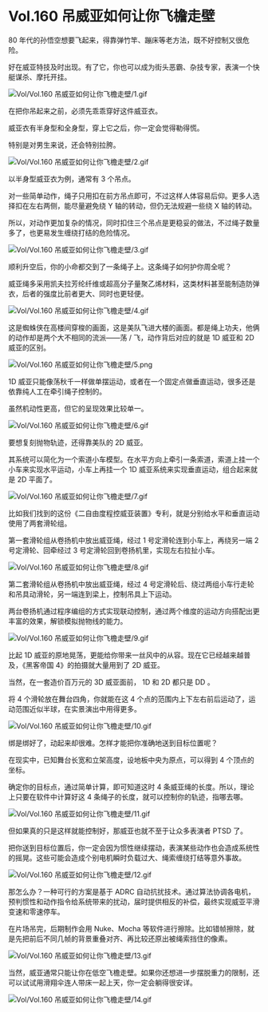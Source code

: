 # Vol.160 吊威亚如何让你飞檐走壁

80 年代的孙悟空想要飞起来，得靠弹竹竿、蹦床等老方法，既不好控制又很危险。

好在威亚特技及时出现。有了它，你也可以成为街头恶霸、杂技专家，表演一个快艇谋杀、摩托开挂。

![Vol/Vol.160 吊威亚如何让你飞檐走壁/1.gif](https://file.hsyhx.top/iPaperClipICU/web/assets/image/文字稿/Vol/Vol.160%20吊威亚如何让你飞檐走壁/1.gif?imageMogr2/format/avif)

在把你吊起来之前，必须先乖乖穿好这件威亚衣。

威亚衣有半身型和全身型，穿上它之后，你一定会觉得勒得慌。

特别是对男生来说，还会特别拉胯。

![Vol/Vol.160 吊威亚如何让你飞檐走壁/2.gif](https://file.hsyhx.top/iPaperClipICU/web/assets/image/文字稿/Vol/Vol.160%20吊威亚如何让你飞檐走壁/2.gif?imageMogr2/format/avif)

以半身型威亚衣为例，通常有 3 个吊点。

对一些简单动作，绳子只用扣在前方吊点即可，不过这样人体容易后仰。更多人选择扣在左右两侧，能尽量避免绕 Y 轴的转动，但仍无法规避一些绕 X 轴的转动。

所以，对动作更加复杂的情况，同时扣住三个吊点是更稳妥的做法，不过绳子数量多了，也更易发生缠绕打结的危险情况。

![Vol/Vol.160 吊威亚如何让你飞檐走壁/3.gif](https://file.hsyhx.top/iPaperClipICU/web/assets/image/文字稿/Vol/Vol.160%20吊威亚如何让你飞檐走壁/3.gif?imageMogr2/format/avif)

顺利升空后，你的小命都交到了一条绳子上。这条绳子如何护你周全呢？

威亚绳多采用凯夫拉芳纶纤维或超高分子量聚乙烯材料，这类材料甚至能制造防弹衣，后者的强度比前者更大、同时也更轻便。

![Vol/Vol.160 吊威亚如何让你飞檐走壁/4.gif](https://file.hsyhx.top/iPaperClipICU/web/assets/image/文字稿/Vol/Vol.160%20吊威亚如何让你飞檐走壁/4.gif?imageMogr2/format/avif)

这是蜘蛛侠在高楼间穿梭的画面，这是美队飞进大楼的画面。都是绳上功夫，他俩的动作却是两个大不相同的流派——荡 / 飞，动作背后对应的就是 1D 威亚和 2D 威亚的区别。

![Vol/Vol.160 吊威亚如何让你飞檐走壁/5.png](https://file.hsyhx.top/iPaperClipICU/web/assets/image/文字稿/Vol/Vol.160%20吊威亚如何让你飞檐走壁/5.png?imageMogr2/format/avif)

1D 威亚只能像荡秋千一样做单摆运动，或者在一个固定点做垂直运动，很多还是依靠纯人工在牵引绳子控制的。

虽然机动性更高，但它的呈现效果比较单一。

![Vol/Vol.160 吊威亚如何让你飞檐走壁/6.gif](https://file.hsyhx.top/iPaperClipICU/web/assets/image/文字稿/Vol/Vol.160%20吊威亚如何让你飞檐走壁/6.gif?imageMogr2/format/avif)

要想复刻抛物轨迹，还得靠美队的 2D 威亚。

其系统可以简化为一个索道小车模型。在水平方向上牵引一条索道，索道上挂一个小车来实现水平运动，小车上再挂一个 1D 威亚系统来实现垂直运动，组合起来就是 2D 平面了。

![Vol/Vol.160 吊威亚如何让你飞檐走壁/7.gif](https://file.hsyhx.top/iPaperClipICU/web/assets/image/文字稿/Vol/Vol.160%20吊威亚如何让你飞檐走壁/7.gif?imageMogr2/format/avif)

比如我们找到的这份《二自由度程控威亚装置》专利，就是分别给水平和垂直运动使用了两套滑轮组。

第一套滑轮组从卷扬机中放出威亚绳，经过 1 号定滑轮连到小车上，再绕另一端 2 号定滑轮、回牵经过 3 号定滑轮回到卷扬机里，实现左右拉扯小车。

![Vol/Vol.160 吊威亚如何让你飞檐走壁/8.gif](https://file.hsyhx.top/iPaperClipICU/web/assets/image/文字稿/Vol/Vol.160%20吊威亚如何让你飞檐走壁/8.gif?imageMogr2/format/avif)

第二套滑轮组从卷扬机中放出威亚绳，经过 4 号定滑轮后、绕过两组小车行走轮和吊具动滑轮，另一端连到梁上，控制吊具上下运动。

两台卷扬机通过程序编组的方式实现联动控制，通过两个维度的运动方向搭配出更丰富的效果，解锁模拟抛物线的能力。

![Vol/Vol.160 吊威亚如何让你飞檐走壁/9.gif](https://file.hsyhx.top/iPaperClipICU/web/assets/image/文字稿/Vol/Vol.160%20吊威亚如何让你飞檐走壁/9.gif?imageMogr2/format/avif)

比起 1D 威亚的原地晃荡，更能给你带来一丝风中的从容。现在它已经越来越普及，《黑客帝国 4》的拍摄就大量用到了 2D 威亚。

当然，在一套造价百万元的 3D 威亚面前， 1D 和 2D 都只是 DD 。

将 4 个滑轮放在舞台四角，你就能在这 4 个点的范围内上下左右前后运动了，运动范围近似半球，在实景演出中用得更多。

![Vol/Vol.160 吊威亚如何让你飞檐走壁/10.gif](https://file.hsyhx.top/iPaperClipICU/web/assets/image/文字稿/Vol/Vol.160%20吊威亚如何让你飞檐走壁/10.gif?imageMogr2/format/avif)

绑是绑好了，动起来却很难。怎样才能把你准确地送到目标位置呢？

在现实中，已知舞台长宽和立架高度，设地板中央为原点，可以得到 4 个顶点的坐标。

确定你的目标点，通过简单计算，即可知道这时 4 条威亚绳的长度。所以，理论上只要在软件中计算好这 4 条绳子的长度，就可以控制你的轨迹，指哪去哪。

![Vol/Vol.160 吊威亚如何让你飞檐走壁/11.gif](https://file.hsyhx.top/iPaperClipICU/web/assets/image/文字稿/Vol/Vol.160%20吊威亚如何让你飞檐走壁/11.gif?imageMogr2/format/avif)

但如果真的只是这样就能控制好，那威亚也就不至于让众多表演者 PTSD 了。

把你送到目标位置后，你一定会因为惯性继续摆动，表演某些动作也会造成系统性的摇晃。这些可能会造成个别电机瞬时负载过大、绳索缠绕打结等意外事故。

![Vol/Vol.160 吊威亚如何让你飞檐走壁/12.gif](https://file.hsyhx.top/iPaperClipICU/web/assets/image/文字稿/Vol/Vol.160%20吊威亚如何让你飞檐走壁/12.gif?imageMogr2/format/avif)

那怎么办？一种可行的方案是基于 ADRC 自动抗扰技术。通过算法协调各电机，预判惯性和动作指令给系统带来的扰动，届时提供相反的补偿，最终实现威亚平滑变速和零速停车。

在片场吊完，后期制作会用 Nuke、Mocha 等软件进行擦除。比如错帧擦除，就是先把前后不同几帧的背景重叠对齐、再比较还原出被绳索挡住的像素。

![Vol/Vol.160 吊威亚如何让你飞檐走壁/13.gif](https://file.hsyhx.top/iPaperClipICU/web/assets/image/文字稿/Vol/Vol.160%20吊威亚如何让你飞檐走壁/13.gif?imageMogr2/format/avif)

当然，威亚通常只能让你在低空飞檐走壁。如果你还想进一步摆脱重力的限制，还可以试试用滑翔伞连人带床一起上天，你一定会躺得很安详。

![Vol/Vol.160 吊威亚如何让你飞檐走壁/14.gif](https://file.hsyhx.top/iPaperClipICU/web/assets/image/文字稿/Vol/Vol.160%20吊威亚如何让你飞檐走壁/14.gif?imageMogr2/format/avif)
